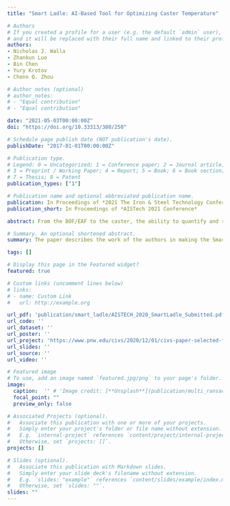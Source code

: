 ```yaml
---
title: "Smart Ladle: AI-Based Tool for Optimizing Caster Temperature"

# Authors
# If you created a profile for a user (e.g. the default `admin` user), write the username (folder name) here 
# and it will be replaced with their full name and linked to their profile.
authors:
- Nicholas J. Walla
- Zhankun Luo
- Bin Chen
- Yury Krotov
- Chenn Q. Zhou

# Author notes (optional)
# author_notes:
# - "Equal contribution"
# - "Equal contribution"

date: "2021-05-03T00:00:00Z"
doi: "https://doi.org/10.33313/380/250"

# Schedule page publish date (NOT publication's date).
publishDate: "2017-01-01T00:00:00Z"

# Publication type.
# Legend: 0 = Uncategorized; 1 = Conference paper; 2 = Journal article;
# 3 = Preprint / Working Paper; 4 = Report; 5 = Book; 6 = Book section;
# 7 = Thesis; 8 = Patent
publication_types: ["1"]

# Publication name and optional abbreviated publication name.
publication: In Proceedings of *2021 The Iron & Steel Technology Conference and Exposition (AISTech)*
publication_short: In Proceedings of *AISTech 2021 Conference*

abstract: From the BOF/EAF to the caster, the ability to quantify and respond to the variables that affect steel casting temperature is crucial for achieving consistent casting quality and maximizing productivity. Deviations from the optimum steel casting temperature can require adjustment to casting speed, which impacts productivity and can also harm product quality. This work will use a deep-learning network to develop quantifiable relationships between the casting temperature and various factors during the ladle refining process to enable predictions of casting temperature and precise adjustments to steel temperature prior to the ladle reaching the casting stage of the production process.

# Summary. An optional shortened abstract.
summary: The paper describes the work of the authors in making the Smart Ladle, an ongoing project to develop a machine-learning tool that uses industry process data to predict future behavior in the steel refining and casting processes. Using information gathered by SDI Butler Division, the Smart Ladle builds connections between the different inputs (such as a ladle’s history) and the temperature of the steel in the continuous caster.

tags: []

# Display this page in the Featured widget?
featured: true

# Custom links (uncomment lines below)
# links:
# - name: Custom Link
#   url: http://example.org

url_pdf: 'publication/smart_ladle/AISTECH_2020_SmartLadle_Submitted.pdf'
url_code: ''
url_dataset: ''
url_poster: ''
url_project: 'https://www.pnw.edu/civs/2020/12/01/civs-paper-selected-for-2021-aistech-best-paper-award/'
url_slides: ''
url_source: ''
url_video: ''

# Featured image
# To use, add an image named `featured.jpg/png` to your page's folder. 
image:
  caption:  '' # 'Image credit: [**Unsplash**](publication/multi_ransac1/featured.png)'
  focal_point: ""
  preview_only: false

# Associated Projects (optional).
#   Associate this publication with one or more of your projects.
#   Simply enter your project's folder or file name without extension.
#   E.g. `internal-project` references `content/project/internal-project/index.md`.
#   Otherwise, set `projects: []`.
projects: []

# Slides (optional).
#   Associate this publication with Markdown slides.
#   Simply enter your slide deck's filename without extension.
#   E.g. `slides: "example"` references `content/slides/example/index.md`.
#   Otherwise, set `slides: ""`.
slides: ""
---
```


